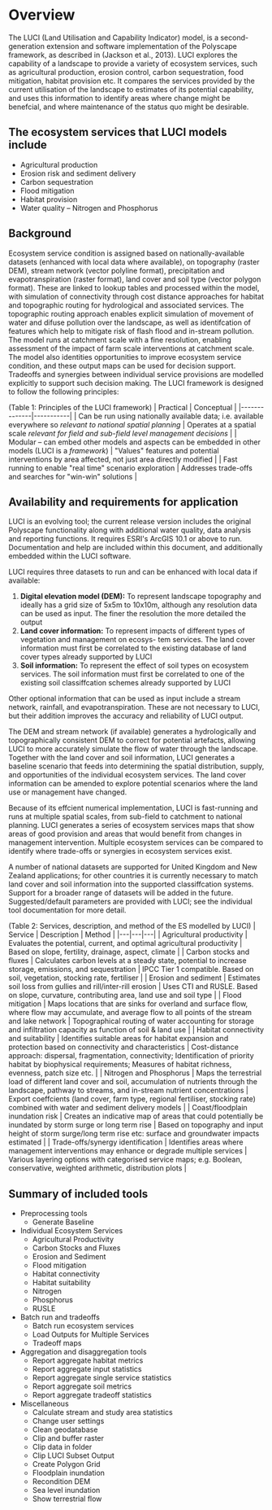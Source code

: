 # Overview

The LUCI (Land Utilisation and Capability Indicator) model, is a second-generation extension and software implementation of the Polyscape framework, as described in (Jackson et al., 2013). LUCI explores the capability of a landscape to provide a variety of ecosystem services, such as agricultural production, erosion control, carbon sequestration, food mitigation, habitat provision etc. It compares the services provided by the current utilisation of the landscape to estimates of its potential capability, and uses this information to identify areas where change might be benefcial, and where maintenance of the status quo might be desirable.

## The ecosystem services that LUCI models include

- Agricultural production
- Erosion risk and sediment delivery
- Carbon sequestration
- Flood mitigation
- Habitat provision
- Water quality – Nitrogen and Phosphorus

## Background

Ecosystem service condition is assigned based on nationally-available datasets (enhanced with local data where available), on topography (raster DEM), stream network (vector polyline format), precipitation and evapotranspiration (raster format), land cover and soil type (vector polygon format). These are linked to lookup tables and processed within the model, with simulation of connectivity through cost distance approaches for habitat and topographic routing for hydrological and associated services. The topographic routing approach enables explicit simulation of movement of water and difuse pollution over the landscape, as well as identifcation of features which help to mitigate risk of flash flood and in-stream pollution. The model runs at catchment scale with a fine resolution, enabling assessment of the impact of farm scale interventions at catchment scale. The model also identities opportunities to improve ecosystem service condition, and these output maps can be used for decision support. Tradeoffs and synergies between individual service provisions are modelled explicitly to support such decision making. The LUCI framework is designed to follow the following principles:

(Table 1: Principles of the LUCI framework)
| Practical | Conceptual |
|--------------|-----------|
| Can be run using nationally available data; i.e. available everywhere so *relevant to national spatial planning* | Operates at a spatial scale *relevant for field and sub-field level management decisions* |
| Modular – can embed other models and aspects can be embedded in other models (LUCI is a *framework*) | "Values" features and potential interventions by area affected, not just area directly modified |
| Fast running to enable "real time" scenario exploration | Addresses trade-offs and searches for "win-win" solutions |

## Availability and requirements for application

LUCI is an evolving tool; the current release version includes the original Polyscape functionality along with additional water quality, data analysis and reporting functions. It requires ESRI's ArcGIS 10.1 or above to run. Documentation and help are included within this document, and additionally embedded within the LUCI software.

LUCI requires three datasets to run and can be enhanced with local data if available:

1. **Digital elevation model (DEM):** To represent landscape topography and ideally has a grid size of 5x5m
to 10x10m, although any resolution data can be used as input. The finer the resolution the more detailed the
output
2. **Land cover information:** To represent impacts of different types of vegetation and management on ecosys-
tem services. The land cover information must first be correlated to the existing database of land cover types
already supported by LUCI
3. **Soil information:** To represent the effect of soil types on ecosystem services. The soil information must first
be correlated to one of the existing soil classiffcation schemes already supported by LUCI

Other optional information that can be used as input include a stream network, rainfall, and evapotranspiration. These are not necessary to LUCI, but their addition improves the accuracy and reliability of LUCI output.

The DEM and stream network (if available) generates a hydrologically and topographically consistent DEM to correct for potential artefacts, allowing LUCI to more accurately simulate the flow of water through the landscape. Together with the land cover and soil information, LUCI generates a baseline scenario that feeds into determining the spatial distribution, supply, and opportunities of the individual ecosystem services. The land cover information can be amended to explore potential scenarios where the land use or management have changed. 

Because of its effcient numerical implementation, LUCI is fast-running and runs at multiple spatial scales, from sub-field to catchment to national planning. LUCI generates a series of ecosystem services maps that show areas of good provision and areas that would benefit from changes in management intervention. Multiple ecosystem services can be compared to identify where trade-offs or synergies in ecosystem services exist.

A number of national datasets are supported for United Kingdom and New Zealand applications; for other countries it is currently necessary to match land cover and soil information into the supported classiffcation systems. Support for a broader range of datasets will be added in the future. Suggested/default parameters are provided with LUCI; see the individual tool documentation for more detail.

(Table 2: Services, description, and method of the ES modelled by LUCI)
| Service | Description | Method |
|---|---|---|
| Agricultural productivity | Evaluates the potential, current, and optimal agricultural productivity | Based on slope, fertility, drainage, aspect, climate |
| Carbon stocks and fluxes | Calculates carbon levels at a steady state, potential to increase storage, emissions, and sequestration | IPCC Tier 1 compatible. Based on soil, vegetation, stocking rate, fertiliser |
| Erosion and sediment | Estimates soil loss from gullies and rill/inter-rill erosion | Uses CTI and RUSLE. Based on slope, curvature, contributing area, land use and soil type |
| Flood mitigation | Maps locations that are sinks for overland and surface flow, where flow may accumulate, and average flow to all points of the stream and lake network | Topographical routing of water accounting for storage and infiltration capacity as function of soil & land use |
| Habitat connectivity and suitability | Identifies suitable areas for habitat expansion and protection based on connectivity and characteristics | Cost-distance approach: dispersal, fragmentation, connectivity; Identification of priority habitat by biophysical requirements; Measures of habitat richness, evenness, patch size etc. |
| Nitrogen and Phosphorus | Maps the terrestrial load of different land cover and soil, accumulation of nutrients through the landscape, pathway to streams, and in-stream nutrient concentrations | Export coeffcients (land cover, farm type, regional fertiliser, stocking rate) combined with water and sediment delivery models |
| Coast/floodplain inundation risk | Creates an indicative map of areas that could potentially be inundated by storm surge or long term rise | Based on topography and input height of storm surge/long term rise etc: surface and groundwater impacts estimated |
| Trade-offs/synergy identification | Identifies areas where management interventions may enhance or degrade multiple services | Various layering options with categorised service maps; e.g. Boolean, conservative, weighted arithmetic, distribution plots |

## Summary of included tools

- Preprocessing tools
    - Generate Baseline
- Individual Ecosystem Services
    - Agricultural Productivity
    - Carbon Stocks and Fluxes
    - Erosion and Sediment
    - Flood mitigation
    - Habitat connectivity
    - Habitat suitability
    - Nitrogen
    - Phosphorus
    - RUSLE
- Batch run and tradeoffs
    - Batch run ecosystem services
    - Load Outputs for Multiple Services
    - Tradeoff maps
- Aggregation and disaggregation tools
    - Report aggregate habitat metrics
    - Report aggregate input statistics
    - Report aggregate single service statistics
    - Report aggregate soil metrics
    - Report aggregate tradeoff statistics
- Miscellaneous
    - Calculate stream and study area statistics
    - Change user settings
    - Clean geodatabase
    - Clip and buffer raster
    - Clip data in folder
    - Clip LUCI Subset Output
    - Create Polygon Grid
    - Floodplain inundation
    - Recondition DEM
    - Sea level inundation
    - Show terrestrial flow